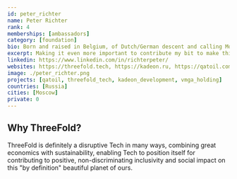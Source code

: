 ```yaml
---
id: peter_richter
name: Peter Richter
rank: 4
memberships: [ambassadors]
category: [foundation]
bio: Born and raised in Belgium, of Dutch/German descent and calling Moscow, Russia home for the last 25+ years. With 25+ year of logistics & supply chain, for the past 10 years active in Industrial Development & Construction, Decentralised Energy and rolling into project integration/management in a very broad sphere of projects. Multilingual and a natural networker with a global reach, seeking to contribute to making this planet of ours a better place to live on.
excerpt: Making it even more important to contribute my bit to make this word non-discriminating and inclusive for all!
linkedin: https://www.linkedin.com/in/richterpeter/
websites: https://threefold.tech, https://kadeon.ru, https://qatoil.com
image: ./peter_richter.png
projects: [qatoil, threefold_tech, kadeon_development, vmga_holding]
countries: [Russia]
cities: [Moscow]
private: 0
---
```


## Why ThreeFold?

ThreeFold is definitely a disruptive Tech in many ways, combining great economics with sustainability, enabling Tech to position itself for contributing to positive, non-discriminating inclusivity and social impact on this "by definition" beautiful planet of ours. 